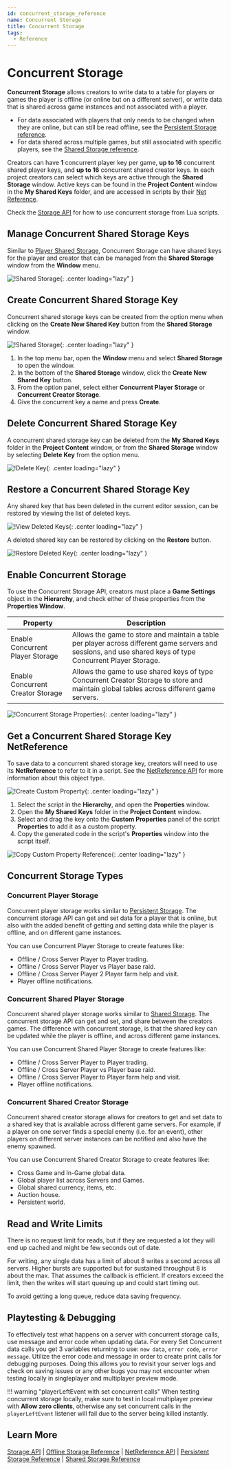 ```yaml
---
id: concurrent_storage_reference
name: Concurrent Storage
title: Concurrent Storage
tags:
  - Reference
---
```


# Concurrent Storage

**Concurrent Storage** allows creators to write data to a table for players or games the player is offline (or online but on a different server), or write data that is shared across game instances and not associated with a player.

- For data associated with players that only needs to be changed when they are online, but can still be read offline, see the [Persistent Storage reference](persistent_storage.md).
- For data shared across multiple games, but still associated with specific players, see the [Shared Storage reference](shared_storage.md).

Creators can have **1** concurrent player key per game, **up to 16** concurrent shared player keys, and **up to 16** concurrent shared creator keys. In each project creators can select which keys are active through the **Shared Storage** window. Active keys can be found in the **Project Content** window in the **My Shared Keys** folder, and are accessed in scripts by their [Net Reference](../api/netreference.md).

Check the [Storage API](../api/storage.md) for how to use concurrent storage from Lua scripts.

## Manage Concurrent Shared Storage Keys

Similar to [Player Shared Storage](../references/shared_storage.md), Concurrent Storage can have shared keys for the player and creator that can be managed from the **Shared Storage** window from the **Window** menu.

![!Shared Storage](../img/ConcurrentStorage/shared_storage_window.png){: .center loading="lazy" }

## Create Concurrent Shared Storage Key

Concurrent shared storage keys can be created from the option menu when clicking on the **Create New Shared Key** button from the **Shared Storage** window.

![!Shared Storage](../img/ConcurrentStorage/create_shared_key.png){: .center loading="lazy" }

1. In the top menu bar, open the **Window** menu and select **Shared Storage** to open the window.
2. In the bottom of the **Shared Storage** window, click the **Create New Shared Key** button.
3. From the option panel, select either **Concurrent Player Storage** or **Concurrent Creator Storage**.
4. Give the concurrent key a name and press **Create**.

## Delete Concurrent Shared Storage Key

A concurrent shared storage key can be deleted from the **My Shared Keys** folder in the **Project Content** window, or from the **Shared Storage** window by selecting **Delete Key** from the option menu.

![!Delete Key](../img/ConcurrentStorage/delete_key.png){: .center loading="lazy" }

## Restore a Concurrent Shared Storage Key

Any shared key that has been deleted in the current editor session, can be restored by viewing the list of deleted keys.

![!View Deleted Keys](../img/ConcurrentStorage/view_deleted_keys.png){: .center loading="lazy" }

A deleted shared key can be restored by clicking on the **Restore** button.

![!Restore Deleted Key](../img/ConcurrentStorage/restore_key.png){: .center loading="lazy" }

## Enable Concurrent Storage

To use the Concurrent Storage API, creators must place a **Game Settings** object in the **Hierarchy**, and check either of these properties from the **Properties Window**.

| Property | Description |
| -------- | ----------- |
| Enable Concurrent Player Storage | Allows the game to store and maintain a table per player across different game servers and sessions, and use shared keys of type Concurrent Player Storage. |
| Enable Concurrent Creator Storage | Allows the game to use shared keys of type Concurrent Creator Storage to store and maintain global tables across different game servers. |

![!Concurrent Storage Properties](../img/ConcurrentStorage/properties.png){: .center loading="lazy" }

## Get a Concurrent Shared Storage Key NetReference

To save data to a concurrent shared storage key, creators will need to use its **NetReference** to refer to it in a script. See the [NetReference API](../api/netreference.md) for more information about this object type.

![!Create Custom Property](../img/ConcurrentStorage/add_ref.png){: .center loading="lazy" }

1. Select the script in the **Hierarchy**, and open the **Properties** window.
2. Open the **My Shared Keys** folder in the **Project Content** window.
3. Select and drag the key onto the **Custom Properties** panel of the script **Properties** to add it as a custom property.
4. Copy the generated code in the script's **Properties** window into the script itself.

![!Copy Custom Property Reference](../img/ConcurrentStorage/copy_code.png){: .center loading="lazy" }

## Concurrent Storage Types

### Concurrent Player Storage

Concurrent player storage works similar to [Persistent Storage](../references/persistent_storage.md). The concurrent storage API can get and set data for a player that is online, but also with the added benefit of getting and setting data while the player is offline, and on different game instances.

You can use Concurrent Player Storage to create features like:

- Offline / Cross Server Player to Player trading.
- Offline / Cross Server Player vs Player base raid.
- Offline / Cross Server Player 2 Player farm help and visit.
- Player offline notifications.

### Concurrent Shared Player Storage

Concurrent shared player storage works similar to [Shared Storage](../references/shared_storage.md). The concurrent storage API can get and set, and share between the creators games. The difference with concurrent storage, is that the shared key can be updated while the player is offline, and across different game instances.

You can use Concurrent Shared Player Storage to create features like:

- Offline / Cross Server Player to Player trading.
- Offline / Cross Server Player vs Player base raid.
- Offline / Cross Server Player to Player farm help and visit.
- Player offline notifications.

### Concurrent Shared Creator Storage

Concurrent shared creator storage allows for creators to get and set data to a shared key that is available across different game servers. For example, if a player on one server finds a special enemy (i.e. for an event), other players on different server instances can be notified and also have the enemy spawned.

You can use Concurrent Shared Creator Storage to create features like:

- Cross Game and In-Game global data.
- Global player list across Servers and Games.
- Global shared currency, items, etc.
- Auction house.
- Persistent world.

## Read and Write Limits

There is no request limit for reads, but if they are requested a lot they will end up cached and might be few seconds out of date.

For writing, any single data has a limit of about 8 writes a second across all servers. Higher bursts are supported but for sustained throughput 8 is about the max. That assumes the callback is efficient. If creators exceed the limit, then the writes will start queuing up and could start timing out.

To avoid getting a long queue, reduce data saving frequency.

## Playtesting & Debugging

To effectively test what happens on a server with concurrent storage calls, use message and error code when updating data. For every Set Concurrent data calls you get 3 variables returning to use: `new data`, `error code`, `error message`. Utilize the error code and message in order to create print calls for debugging purposes. Doing this allows you to revisit your server logs and check on saving issues or any other bugs you may not encounter when testing locally in singleplayer and multiplayer preview mode.

!!! warning "playerLeftEvent with set concurrent calls"
    When testing concurrent storage locally, make sure to test in local multiplayer preview with **Allow zero clients**, otherwise any set concurrent calls in the `playerLeftEvent` listener will fail due to the server being killed instantly.

## Learn More

[Storage API](../api/storage.md) | [Offline Storage Reference](../references/offline_storage.md) | [NetReference API](../api/netreference.md) | [Persistent Storage Reference](../references/persistent_storage.md) | [Shared Storage Reference](../references/shared_storage.md)
